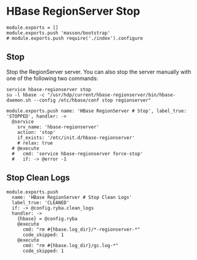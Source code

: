 
# HBase RegionServer Stop

    module.exports = []
    module.exports.push 'masson/bootstrap'
    # module.exports.push require('./index').configure

## Stop

Stop the RegionServer server. You can also stop the server manually with one of
the following two commands:

```
service hbase-regionserver stop
su -l hbase -c "/usr/hdp/current/hbase-regionserver/bin/hbase-daemon.sh --config /etc/hbase/conf stop regionserver"
```

    module.exports.push name: 'HBase RegionServer # Stop', label_true: 'STOPPED', handler: ->
      @service
        srv_name: 'hbase-regionserver'
        action: 'stop'
        if_exists: '/etc/init.d/hbase-regionserver'
        # relax: true
      # @execute
      #   cmd: 'service hbase-regionserver force-stop'
      #   if: -> @error -1

## Stop Clean Logs

    module.exports.push
      name: 'HBase RegionServer # Stop Clean Logs'
      label_true: 'CLEANED'
      if: -> @config.ryba.clean_logs
      handler: ->
        {hbase} = @config.ryba
        @execute
          cmd: "rm #{hbase.log_dir}/*-regionserver-*"
          code_skipped: 1
        @execute
          cmd: "rm #{hbase.log_dir}/gc.log-*"
          code_skipped: 1
